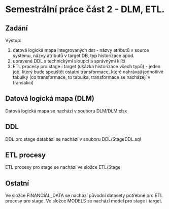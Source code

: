 # Semestrální práce část 2 - DLM, ETL.

## Zadání

Výstup:
1) datová logická mapa integrovaných dat - názvy atributů v source systému, názvy atributů v target DB, typ historizace apod.
2) upravené DDL s technickými sloupci a správnými klíči
3) ETL procesy pro stage i target (ukázka historizace všech typů) - jeden job, který bude spouštět ostatní transformace, které nahrávají jednotlivé tabulky (co transformace, to tabulka, transformace se nacházejí v transakci)

## Datová logická mapa (DLM)

Datová logická mapa se nachází v souboru DLM/DLM.xlsx

## DDL 

DDL pro stage databázi se nachází v souboru DDL/StageDDL.sql


## ETL procesy

ETL procesy pro stage se nachází ve složce ETL/Stage

## Ostatní

Ve složce FINANCIAL_DATA se nachází původní datasety potřebné pro ETL procesy pro stage. Ve složce MODELS se nachází model pro stage i target.
